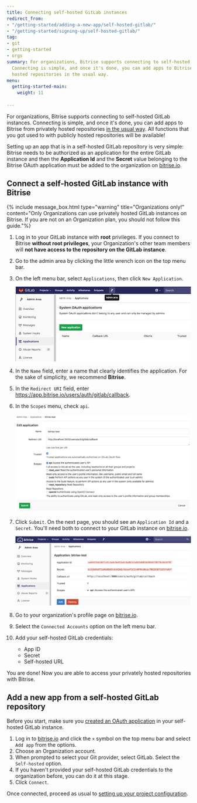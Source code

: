 ```yaml
---
title: Connecting self-hosted GitLab instances
redirect_from:
- "/getting-started/adding-a-new-app/self-hosted-gitlab/"
- "/getting-started/signing-up/self-hosted-gitlab/"
tag:
- git
- getting-started
- orgs
summary: For organizations, Bitrise supports connecting to self-hosted GitLab instances.
  Connecting is simple, and once it's done, you can add apps to Bitrise from privately
  hosted repositories in the usual way.
menu:
  getting-started-main:
    weight: 11

---
```

For organizations, Bitrise supports connecting to self-hosted GitLab instances. Connecting is simple, and once it's done, you can add apps to Bitrise from privately hosted repositories [in the usual way](/getting-started/adding-a-new-app). All functions that you got used to with publicly hosted repositories will be available!

Setting up an app that is in a self-hosted GitLab repository is very simple: Bitrise needs to be authorized as an application for the entire GitLab instance and then the **Application Id** and the **Secret** value belonging to the Bitrise OAuth application must be added to the organization on [bitrise.io](https://www.bitrise.io).

## Connect a self-hosted GitLab instance with Bitrise

{% include message_box.html type="warning" title="Organizations only!" content="Only Organizations can use privately hosted GitLab instances on Bitrise. If you are not on an Organization plan, you should not follow this guide."%}

 1. Log in to your GitLab instance with **root** privileges.
    If you connect to Bitrise **without root privileges**, your Organization's other team members will **not have access to the repository on the GitLab instance**.
 2. Go to the admin area by clicking the little wrench icon on the top menu bar.
 3. On the left menu bar, select `Applications`, then click `New Application`.

    ![New Application](/img/adding-a-new-app/gitlab-newapp.png)
 4. In the `Name` field, enter a name that clearly identifies the application. For the sake of simplicity, we recommend **Bitrise**.
 5. In the `Redirect URI` field, enter https://app.bitrise.io/users/auth/gitlab/callback.
 6. In the `Scopes` menu, check `api`.

    ![New Application settings](/img/adding-a-new-app/gitlab-newapp-settings.png)
 7. Click `Submit`. On the next page, you should see an `Application Id` and a `Secret`. You'll need both to connect to your GitLab instance on [bitrise.io](https://www.bitrise.io).

    ![](/img/gitlab_app_settings.png)
 8. Go to your organization's profile page on [bitrise.io](https://www.bitrise.io).
 9. Select the `Connected Accounts` option on the left menu bar.
10. Add your self-hosted GitLab credentials:
    * App ID
    * Secret
    * Self-hosted URL

You are done! Now you are able to access your privately hosted repositories with Bitrise.

## Add a new app from a self-hosted GitLab repository

Before you start, make sure you [created an OAuth application](/getting-started/signing-up/self-hosted-gitlab#connect-a-self-hosted-gitlab-instance-with-bitrise) in your self-hosted GitLab instance.

1. Log in to [bitrise.io](https://www.bitrise.io) and click the `+` symbol on the top menu bar and select `Add app` from the options.
2. Choose an Organization account.
3. When prompted to select your Git provider, select GitLab. Select the `Self-hosted` option.
4. If you haven't provided your self-hosted GitLab credentials to the organization before, you can do it at this stage.
5. Click `Connect`.

Once connected, proceed as usual to [setting up your project configuration](/adding-a-new-app/setting-up-configuration).